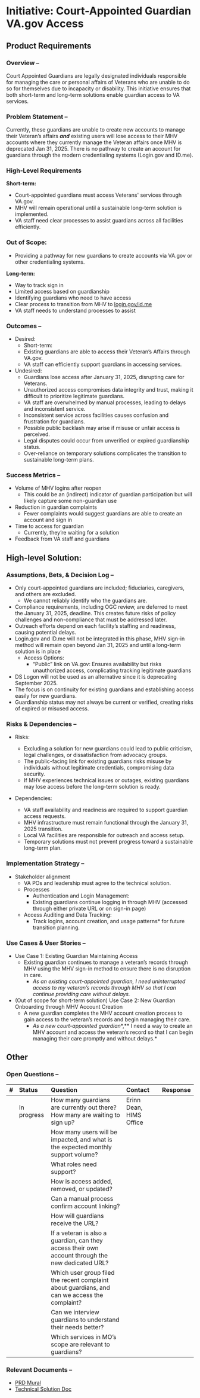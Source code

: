 # **Initiative: Court-Appointed Guardian VA.gov Access** 

## **Product Requirements**

### **Overview** – 

Court Appointed Guardians are legally designated individuals responsible for managing the care or personal affairs of Veterans who are unable to do so for themselves due to incapacity or disability. This initiative ensures that both short-term and long-term solutions enable guardian access to VA services.

### **Problem Statement** – 

Currently, these guardians are unable to create new accounts to manage their Veteran’s affairs ***and*** existing users will lose access to their MHV accounts where they currently manage the Veteran affairs once MHV is deprecated Jan 31, 2025\. There is no pathway to create an account for guardians through the modern credentialing systems (Login.gov and ID.me).

### **High-Level Requirements**

**Short-term:**

* Court-appointed guardians must access Veterans' services through VA.gov.  
* MHV will remain operational until a sustainable long-term solution is implemented.  
* VA staff need clear processes to assist guardians across all facilities efficiently.

### **Out of Scope:**

* Providing a pathway for new guardians to create accounts via VA.gov or other credentialing systems.

**Long-term:**

* Way to track sign in  
* Limited access based on guardianship  
* Identifying guardians who need to have access  
* Clear process  to transition from MHV to [login.gov/id.me](http://login.gov/id.me)  
* VA staff needs to understand processes to assist

### **Outcomes** – 

* Desired:  
  * Short-term:  
  * Existing guardians are able to access their Veteran’s Affairs through VA.gov.  
  * VA staff can efficiently support guardians in accessing services.  
* Undesired:  
  * Guardians lose access after January 31, 2025, disrupting care for Veterans.   
  * Unauthorized access compromises data integrity and trust, making it difficult to prioritize legitimate guardians.  
  * VA staff are overwhelmed by manual processes, leading to delays and inconsistent service.  
  * Inconsistent service across facilities causes confusion and frustration for guardians.  
  * Possible public backlash may arise if misuse or unfair access is perceived.  
  * Legal disputes could occur from unverified or expired guardianship status.  
  * Over-reliance on temporary solutions complicates the transition to sustainable long-term plans.

### **Success Metrics** – 

* Volume of MHV logins after reopen  
  * This could be an (indirect) indicator of guardian participation but will likely capture some non-guardian use  
* Reduction in guardian complaints   
  * Fewer complaints would suggest guardians are able to create an account and sign in  
* Time to access for guardian  
  * Currently, they’re waiting for a solution  
* Feedback from VA staff and guardians

## **High-level Solution:**

### **Assumptions, Bets, & Decision Log** – 

* Only court-appointed guardians are included; fiduciaries, caregivers, and others are excluded.  
  * We cannot reliably identify who the guardians are.  
* Compliance requirements, including OGC review, are deferred to meet the January 31, 2025, deadline. This creates future risks of policy challenges and non-compliance that must be addressed later.  
* Outreach efforts depend on each facility’s staffing and readiness, causing potential delays.  
* Login.gov and ID.me will not be integrated in this phase, MHV sign-in method will remain open beyond Jan 31, 2025 and until a long-term solution is in place  
  * Access Options:  
    * “Public” link on VA.gov: Ensures availability but risks unauthorized access, complicating tracking legitimate guardians
* DS Logon will not be used as an alternative since it is deprecating September 2025\.  
* The focus is on continuity for existing guardians and establishing access easily for new guardians.  
* Guardianship status may not always be current or verified, creating risks of expired or misused access.

### **Risks & Dependencies** – 

* Risks:
  * Excluding a solution for new guardians could lead to public criticism, legal challenges, or  dissatisfaction from advocacy groups.
  * The public-facing link for existing guardians risks misuse by individuals without legitimate credentials, compromising data security.
  * If MHV experiences technical issues or outages, existing guardians may lose access before the long-term solution is ready.

* Dependencies:
  * VA staff availability and readiness are required to support guardian access requests.  
  * MHV infrastructure must remain functional through the January 31, 2025 transition.  
  * Local VA facilities are responsible for outreach and access setup.  
  * Temporary solutions must not prevent progress toward a sustainable long-term plan.

### **Implementation Strategy** – 

* Stakeholder alignment  
  * VA POs and leadership must agree to the technical solution.
  * Processes
    * Authentication and Login Management:  
    * Existing guardians continue logging in through MHV (accessed through either private URL or on sign-in page)  
  * Access Auditing and Data Tracking:  
    * Track logins, account creation, and usage patterns\* for future transition planning.

### **Use Cases & User Stories** – 

* Use Case 1: Existing Guardian Maintaining Access  
  * Existing guardian continues to manage a veteran’s records through MHV using the MHV sign-in method to ensure there is no disruption in care.  
    * *As an existing court-appointed guardian, I need uninterrupted access to my veteran’s records through MHV so that I can continue providing care without delays.*  
* (Out of scope for short-term solution) Use Case 2: New Guardian Onboarding through MHV Account Creation  
  * A new guardian completes the MHV account creation process to gain access to the veteran’s records and begin managing their care.  
    * *As a new court-appointed guardian**,** I need a way to create an MHV account and access the veteran’s record so that I can begin managing their care promptly and without delays.*

## **Other**

### **Open Questions** – 

| \# | Status | Question | Contact | Response |
| :---- | :---- | :---- | :---- | :---- |
|  | In progress | How many guardians are currently out there? How many are waiting to sign up? | Erinn Dean, HIMS Office |  |
|  |  | How many users will be impacted, and what is the expected monthly support volume? |  |  |
|  |  | What roles need support? |  |  |
|  |  | How is access added, removed, or updated? |  |  |
|  |  | Can a manual process confirm account linking? |  |  |
|  |  | How will guardians receive the URL? |  |  |
|  |  | If a veteran is also a guardian, can they access their own account through the new dedicated URL? |  |  |
|  |  | Which user group filed the recent complaint about guardians, and can we access the complaint? |  |  |
|  |  | Can we interview guardians to understand their needs better? |  |  |
|  |  | Which services in MO’s scope are relevant to guardians? |  |  |

### 

### **Relevant Documents** – 

* [PRD Mural](https://app.mural.co/t/departmentofveteransaffairs9999/m/departmentofveteransaffairs9999/1728567025996/c7aa4c6e7f12d07f4022add10004227195f06084?sender=u9f7e82a60e42d4bf31769726)  
* [Technical Solution Doc](https://docs.google.com/document/d/1SLJ2GPSc9mvDEb7nxZjayeDUJPHBEeRlcOQgG7V06gM/edit)

